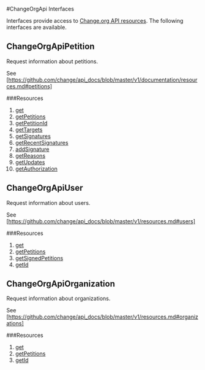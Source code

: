 #ChangeOrgApi Interfaces

Interfaces provide access to [Change.org API resources](https://github.com/change/api_docs/blob/master/v1/documentation/resources.md#resources). The following interfaces are available.

ChangeOrgApiPetition
------
Request information about petitions.

See [https://github.com/change/api_docs/blob/master/v1/documentation/resources.md#petitions]

###Resources
1.  [get](/examples/ChangeOrgApiPetition/get.md)
2.  [getPetitions](/examples/ChangeOrgApiPetition/getPetitions.md)
3.  [getPetitionId](/examples/ChangeOrgApiPetition/getPetitionId.md)
4.  [getTargets](/examples/ChangeOrgApiPetition/getTargets.md)
5.  [getSignatures](/examples/ChangeOrgApiPetition/getSignatures.md)
6.  [getRecentSignatures](/examples/ChangeOrgApiPetition/getRecentSignatures.md)
7.  [addSignature](/examples/ChangeOrgApiPetition/addSignature.md)
8.  [getReasons](/examples/ChangeOrgApiPetition/getReasons.md)
9.  [getUpdates](/examples/ChangeOrgApiPetition/getUpdates.md)
10. [getAuthorization](/examples/ChangeOrgApiPetition/getAuthorization.md)


ChangeOrgApiUser
------
Request information about users.

See [https://github.com/change/api_docs/blob/master/v1/resources.md#users]

###Resources
1.  [get](/examples/ChangeOrgApiUser/get.md)
2.  [getPetitions](/examples/ChangeOrgApiUser/getPetitions.md)
3.  [getSignedPetitions](/examples/ChangeOrgApiUser/getSignedPetitions.md)
4.  [getId](/examples/ChangeOrgApiUser/getId.md)


ChangeOrgApiOrganization
------
Request information about organizations.

See [https://github.com/change/api_docs/blob/master/v1/resources.md#organizations]

###Resources
1.  [get](/examples/ChangeOrgApiOrganization/get.md)
2.  [getPetitions](/examples/ChangeOrgApiOrganization/getPetitions.md)
3.  [getId](/examples/ChangeOrgApiOrganization/getId.md)